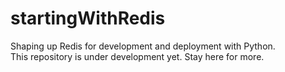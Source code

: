 # startingWithRedis

Shaping up Redis for development and deployment with Python.
<br>
This repository is under development yet. Stay here for more.